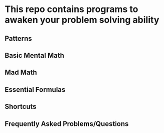 # This repo contains programs to awaken your problem solving ability

## Patterns
## Basic Mental Math
## Mad Math
## Essential Formulas
## Shortcuts
## Frequently Asked Problems/Questions
